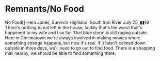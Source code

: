 # Remnants/No Food

No Food[]
Hera Jones, Survivor
Highland, South Iron River
July 25, ▮▮19
There's nothing to eat left in the house, luckily that's the worst that's happened to my wife and I so far.
That blue storm is still raging outside. Here in Cinematown we're always involved in making movies where something strange happens, but now it's real. If it hasn't calmed down outside in three days, we'll need to go out to find food. There is a shopping mall nearby, we should be able to find something there.
